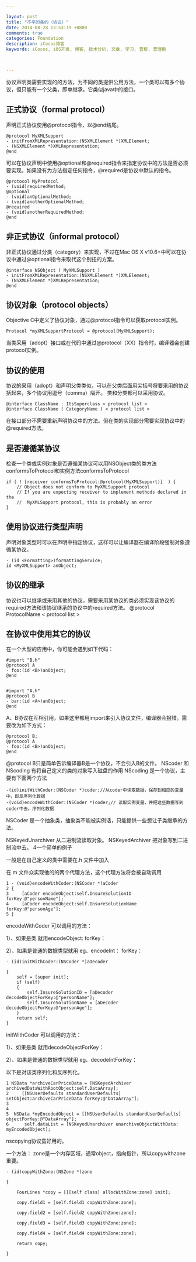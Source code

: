 ```yaml
---

layout: post
title: "不平的条约（协议）"
date: 2014-08-28 13:53:19 +0800
comments: true
categories: Foundation
description: iCocos博客
keywords: iCocos, iOS开发, 博客, 技术分析, 文章, 学习, 曹黎, 曹理鹏



--- 
```

 

协议声明类需要实现的的方法，为不同的类提供公用方法，一个类可以有多个协议，但只能有一个父类，即单继承。它类似java中的接口。

正式协议（formal protocol）
------------------------------------------------------------------------------------
声明正式协议使用@protocol指令，以@end结尾。



<!--more-->




	@protocol MyXMLSupport
	- initFromXMLRepresentation:(NSXMLElement *)XMLElement;
	- (NSXMLElement *)XMLRepresentation;
	@end
可以在协议声明中使用@optional和@required指令来指定协议中的方法是否必须要实现。如果没有为方法指定任何指令，@required是协议中默认的指令。

	@protocol MyProtocol
	- (void)requiredMethod;
	@optional
	- (void)anOptionalMethod;
	- (void)anotherOptionalMethod;
	@required
	- (void)anotherRequiredMethod; 
	@end

非正式协议（informal protocol）
------------------------------------------------------------------------------------
非正式协议通过分类（category）来实现，不过在Mac OS X v10.6+中可以在协议中通过@optional指令来取代这个别扭的方案。

	@interface NSObject ( MyXMLSupport )
	- initFromXMLRepresentation:(NSXMLElement *)XMLElement;
	- (NSXMLElement *)XMLRepresentation;
	@end

协议对象（protocol objects）
------------------------------------------------------------------------------------
Objective C中定义了协议对象，通过@protocol指令可以获取protocol实例。

	Protocol *myXMLSupportProtocol = @protocol(MyXMLSupport);
当类采用（adopt）接口或在代码中通过@protocol（XX）指令时，编译器会创建protocol实例。

协议的使用
------------------------------------------------------------------------------------
协议的采用（adopt）和声明父类类似，可以在父类后面用尖括号将要采用的协议括起来，多个协议用逗号（comma）隔开。
类和分类都可以采用协议。

	@interface ClassName : ItsSuperclass < protocol list >
	@interface ClassName ( CategoryName ) < protocol list >
在接口部分不需要重新声明协议中的方法。但在类的实现部分需要实现协议中的@required方法。

是否遵循某协议
------------------------------------------------------------------------------------
检查一个类或实例对象是否遵循某协议可以用NSObject类的类方法conformsToProtocol和实例方法conformsToProtocol

	if ( ! [receiver conformsToProtocol:@protocol(MyXMLSupport)]  ) {
	    // Object does not conform to MyXMLSupport protocol
	    // If you are expecting receiver to implement methods declared in the
	    //  MyXMLSupport protocol, this is probably an error
	}

使用协议进行类型声明
------------------------------------------------------------------------------------
声明对象类型时可以在声明中指定协议，这样可以让编译器在编译阶段强制对象遵循某协议。

	- (id <Formatting>)formattingService;
	id <MyXMLSupport> anObject;

协议的继承
------------------------------------------------------------------------------------
协议也可以继承或采用其他的协议，需要采用某协议的类必须实现该协议的required方法和该协议继承的协议中的required方法。
	@protocol ProtocolName < protocol list >

在协议中使用其它的协议
------------------------------------------------------------------------------------
在一个大型的应用中，你可能会遇到如下代码：

	#import "B.h"
	@protocol A
	- foo:(id <B>)anObject;
	@end
 

	#import "A.h"
	@protocol B
	- bar:(id <A>)anObject;
	@end

A、B协议在互相引用，如果这里都用import来引入协议文件，编译器会报错。需要改为如下方式：

	@protocol B;
	@protocol A
	- foo:(id <B>)anObject;
	@end
@protocol B只是简单告诉编译器B是一个协议，不会引入B的文件。
NScoder  和 NScoding 有将自己定义的类的对象写入磁盘的作用
NScoding 是一个协议，主要有下面两个方法

 
	-(id)initWithCoder:(NSCoder *)coder;//从coder中读取数据，保存到相应的变量中，即反序列化数据
	-(void)encodeWithCoder:(NSCoder *)coder;// 读取实例变量，并把这些数据写到coder中去。序列化数据
NSCoder 是一个抽象类，抽象类不能被实例话，只能提供一些想让子类继承的方法。

NSKeyedUnarchiver   从二进制流读取对象。
NSKeyedArchiver       把对象写到二进制流中去。
4一个简单的例子

一般是在自己定义的类中需要在.h 文件中加入<NScoding>

在.m 文件众实现他的的两个代理方法，这个代理方法将会被自动调用

	1 - (void)encodeWithCoder:(NSCoder *)aCoder 
	2 {
	3     [aCoder encodeObject:self.InsureSolutionID forKey:@"personName"];
	4     [aCoder encodeObject:self.InsureSolutionName forKey:@"personAge"];
	5 }
 



encodeWithCoder 可以调用的方法：

1）、如果是类 就用encodeObject: forKey：

2）、如果是普通的数据类型就用   eg、encodeInt： forKey：

 

	- (id)initWithCoder:(NSCoder *)aDecoder 
	
	{
	    self = [super init];
	    if (self) 
	    {
	        self.InsureSolutionID = [aDecoder decodeObjectForKey:@"personName"];
	        self.InsureSolutionName = [aDecoder decodeObjectForKey:@"personAge"];
	    }
	    return self;
	}
 

initWithCoder 可以调用的方法：

1）、如果是类 就用decodeObjectForKey：

2）、如果是普通的数据类型就用   eg、decodeIntForKey：

 

以下是对该类序列化和反序列化。

 

	1 NSData *archiveCarPriceData = [NSKeyedArchiver archivedDataWithRootObject:self.DataArray];
	2     [[NSUserDefaults standardUserDefaults] setObject:archiveCarPriceData forKey:@"DataArray"];
	3  
	4 
	5  NSData *myEncodedObject = [[NSUserDefaults standardUserDefaults] objectForKey:@"DataArray"];
	6      self.dataList = [NSKeyedUnarchiver unarchiveObjectWithData: myEncodedObject];
 

nscopying协议蛮好用的。

一个方法：
zone是一个内存区域，通常object，指向指针，所以copywithzone重要。

	- (id)copyWithZone:(NSZone *)zone
	
	{
	
	    FourLines *copy = [[[self class] allocWithZone:zone] init];
	
	    copy.field1 = [self.field1 copyWithZone:zone];
	
	    copy.field2 = [self.field2 copyWithZone:zone];
	
	    copy.field3 = [self.field3 copyWithZone:zone];
	
	    copy.field4 = [self.field4 copyWithZone:zone];
	
	    return copy;
	
	}
 